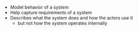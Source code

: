 - Model behavior of a system
- Help capture requirements of a system
- Describes what the system does and how the actors use it
	- but not how the system operates internally